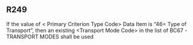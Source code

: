 ## R249
If the value of &lt; Primary Criterion Type Code&gt; Data Item is “46= Type of Transport”, then an existing &lt;Transport Mode Code&gt; in the list of BC67 -TRANSPORT MODES shall be used
